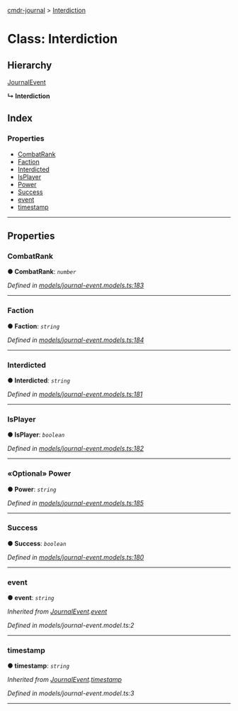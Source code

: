 [cmdr-journal](../README.md) > [Interdiction](../classes/interdiction.md)



# Class: Interdiction

## Hierarchy


 [JournalEvent](journalevent.md)

**↳ Interdiction**







## Index

### Properties

* [CombatRank](interdiction.md#combatrank)
* [Faction](interdiction.md#faction)
* [Interdicted](interdiction.md#interdicted)
* [IsPlayer](interdiction.md#isplayer)
* [Power](interdiction.md#power)
* [Success](interdiction.md#success)
* [event](interdiction.md#event)
* [timestamp](interdiction.md#timestamp)



---
## Properties
<a id="combatrank"></a>

###  CombatRank

**●  CombatRank**:  *`number`* 

*Defined in [models/journal-event.models.ts:183](https://github.com/chrisbruford/cmdr-journal/blob/52f6f4c/src/models/journal-event.models.ts#L183)*





___

<a id="faction"></a>

###  Faction

**●  Faction**:  *`string`* 

*Defined in [models/journal-event.models.ts:184](https://github.com/chrisbruford/cmdr-journal/blob/52f6f4c/src/models/journal-event.models.ts#L184)*





___

<a id="interdicted"></a>

###  Interdicted

**●  Interdicted**:  *`string`* 

*Defined in [models/journal-event.models.ts:181](https://github.com/chrisbruford/cmdr-journal/blob/52f6f4c/src/models/journal-event.models.ts#L181)*





___

<a id="isplayer"></a>

###  IsPlayer

**●  IsPlayer**:  *`boolean`* 

*Defined in [models/journal-event.models.ts:182](https://github.com/chrisbruford/cmdr-journal/blob/52f6f4c/src/models/journal-event.models.ts#L182)*





___

<a id="power"></a>

### «Optional» Power

**●  Power**:  *`string`* 

*Defined in [models/journal-event.models.ts:185](https://github.com/chrisbruford/cmdr-journal/blob/52f6f4c/src/models/journal-event.models.ts#L185)*





___

<a id="success"></a>

###  Success

**●  Success**:  *`boolean`* 

*Defined in [models/journal-event.models.ts:180](https://github.com/chrisbruford/cmdr-journal/blob/52f6f4c/src/models/journal-event.models.ts#L180)*





___

<a id="event"></a>

###  event

**●  event**:  *`string`* 

*Inherited from [JournalEvent](journalevent.md).[event](journalevent.md#event)*

*Defined in models/journal-event.model.ts:2*





___

<a id="timestamp"></a>

###  timestamp

**●  timestamp**:  *`string`* 

*Inherited from [JournalEvent](journalevent.md).[timestamp](journalevent.md#timestamp)*

*Defined in models/journal-event.model.ts:3*





___


